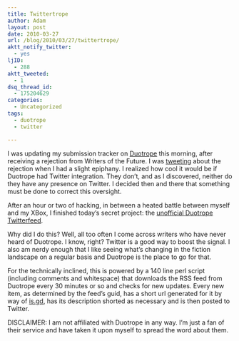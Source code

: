 ```yaml
---
title: Twittertrope
author: Adam
layout: post
date: 2010-03-27
url: /blog/2010/03/27/twittertrope/
aktt_notify_twitter:
  - yes
ljID:
  - 288
aktt_tweeted:
  - 1
dsq_thread_id:
  - 175204629
categories:
  - Uncategorized
tags:
  - duotrope
  - twitter

---
```

I was updating my submission tracker on [Duotrope](1) this morning, after receiving a rejection from Writers of the Future. I was [tweeting](2) about the rejection when I had a slight epiphany. I realized how cool it would be if Duotrope had Twitter integration. They don’t, and as I discovered, neither do they have any presence on Twitter. I decided then and there that something must be done to correct this oversight.

After an hour or two of hacking, in between a heated battle between myself and my XBox, I finished today’s secret project: the [unofficial Duotrope Twitterfeed](3).

Why did I do this? Well, all too often I come across writers who have never heard of Duotrope. I know, right? Twitter is a good way to boost the signal. I also am nerdy enough that I like seeing what’s changing in the fiction landscape on a regular basis and Duotrope is the place to go for that.

For the technically inclined, this is powered by a 140 line perl script (including comments and whitespace) that downloads the RSS feed from Duotrope every 30 minutes or so and checks for new updates. Every new item, as determined by the feed’s guid, has a short url generated for it by way of [is.gd](4), has its description shorted as necessary and is then posted to Twitter.

DISCLAIMER: I am not affiliated with Duotrope in any way. I’m just a fan of their service and have taken it upon myself to spread the word about them.

 [1]: http://www.duotrope.com/
 [2]: http://twitter.com/AdamIsrael/status/11158086587
 [3]: http://twitter.com/Duotrope
 [4]: http://is.gd/
